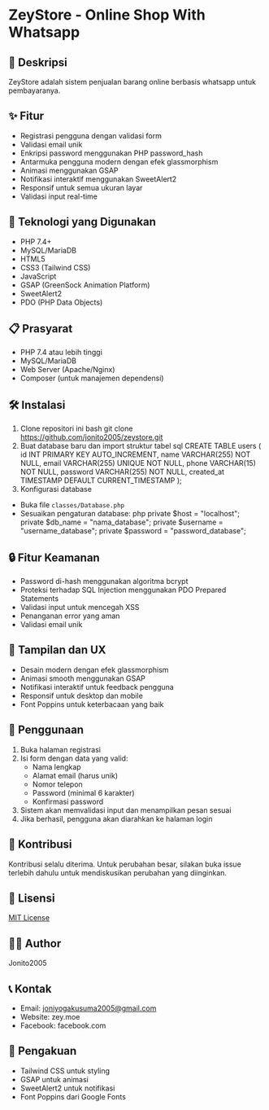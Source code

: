 # ZeyStore - Online Shop With Whatsapp

## 📑 Deskripsi
ZeyStore adalah sistem penjualan barang online berbasis whatsapp untuk pembayaranya.

## ✨ Fitur
- Registrasi pengguna dengan validasi form
- Validasi email unik
- Enkripsi password menggunakan PHP password_hash
- Antarmuka pengguna modern dengan efek glassmorphism
- Animasi menggunakan GSAP
- Notifikasi interaktif menggunakan SweetAlert2
- Responsif untuk semua ukuran layar
- Validasi input real-time

## 🔧 Teknologi yang Digunakan
- PHP 7.4+
- MySQL/MariaDB
- HTML5
- CSS3 (Tailwind CSS)
- JavaScript
- GSAP (GreenSock Animation Platform)
- SweetAlert2
- PDO (PHP Data Objects)

## 📋 Prasyarat
- PHP 7.4 atau lebih tinggi
- MySQL/MariaDB
- Web Server (Apache/Nginx)
- Composer (untuk manajemen dependensi)

## 🛠️ Instalasi
1. Clone repositori ini
bash
git clone https://github.com/jonito2005/zeystore.git
2. Buat database baru dan import struktur tabel
sql
CREATE TABLE users (
id INT PRIMARY KEY AUTO_INCREMENT,
name VARCHAR(255) NOT NULL,
email VARCHAR(255) UNIQUE NOT NULL,
phone VARCHAR(15) NOT NULL,
password VARCHAR(255) NOT NULL,
created_at TIMESTAMP DEFAULT CURRENT_TIMESTAMP
);
3. Konfigurasi database
- Buka file `classes/Database.php`
- Sesuaikan pengaturan database:
php
private $host = "localhost";
private $db_name = "nama_database";
private $username = "username_database";
private $password = "password_database";

## 🔒 Fitur Keamanan
- Password di-hash menggunakan algoritma bcrypt
- Proteksi terhadap SQL Injection menggunakan PDO Prepared Statements
- Validasi input untuk mencegah XSS
- Penanganan error yang aman
- Validasi email unik

## 🎨 Tampilan dan UX
- Desain modern dengan efek glassmorphism
- Animasi smooth menggunakan GSAP
- Notifikasi interaktif untuk feedback pengguna
- Responsif untuk desktop dan mobile
- Font Poppins untuk keterbacaan yang baik

## 📝 Penggunaan
1. Buka halaman registrasi
2. Isi form dengan data yang valid:
   - Nama lengkap
   - Alamat email (harus unik)
   - Nomor telepon
   - Password (minimal 6 karakter)
   - Konfirmasi password
3. Sistem akan memvalidasi input dan menampilkan pesan sesuai
4. Jika berhasil, pengguna akan diarahkan ke halaman login

## 🤝 Kontribusi
Kontribusi selalu diterima. Untuk perubahan besar, silakan buka issue terlebih dahulu untuk mendiskusikan perubahan yang diinginkan.

## 📜 Lisensi
[MIT License](LICENSE)

## 👨‍💻 Author
Jonito2005

## 📞 Kontak
- Email: joniyogakusuma2005@gmail.com
- Website: zey.moe
- Facebook: facebook.com

## 🙏 Pengakuan
- Tailwind CSS untuk styling
- GSAP untuk animasi
- SweetAlert2 untuk notifikasi
- Font Poppins dari Google Fonts
